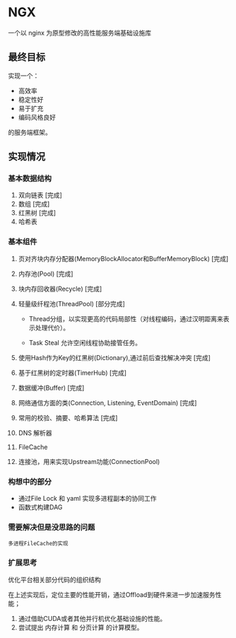 # NGX

一个以 nginx 为原型修改的高性能服务端基础设施库

## 最终目标

实现一个：

-   高效率
-   稳定性好
-   易于扩充
-   编码风格良好

的服务端框架。

## 实现情况

### 基本数据结构

1.  双向链表 [完成]
2.  数组 [完成]
3.  红黑树 [完成]
4.  哈希表

### 基本组件

1.  页对齐块内存分配器(MemoryBlockAllocator和BufferMemoryBlock) [完成]
2.  内存池(Pool) [完成]
3.  块内存回收器(Recycle) [完成]
4.  轻量级纤程池(ThreadPool) [部分完成]

    - Thread分组，以实现更高的代码局部性（对线程编码，通过汉明距离来表示处理代价）。

    - Task Steal 允许空闲线程协助接管任务。

5.  使用Hash作为Key的红黑树(Dictionary),通过前后查找解决冲突 [完成]
6.  基于红黑树的定时器(TimerHub) [完成]
7.  数据缓冲(Buffer) [完成]
8.  网络通信方面的类(Connection, Listening, EventDomain) [完成]
9.  常用的校验、摘要、哈希算法 [完成]
10. DNS 解析器
11. FileCache
12. 连接池，用来实现Upstream功能(ConnectionPool)

### 构想中的部分

- 通过File Lock 和 yaml 实现多进程副本的协同工作
- 函数式构建DAG
  
### 需要解决但是没思路的问题

    多进程FileCache的实现

### 扩展思考

优化平台相关部分代码的组织结构

在上述实现后，定位主要的性能开销，通过Offload到硬件来进一步加速服务性能；

1. 通过借助CUDA或者其他并行机优化基础设施的性能。
2. 尝试提出 内存计算 和 分页计算 的计算模型。

